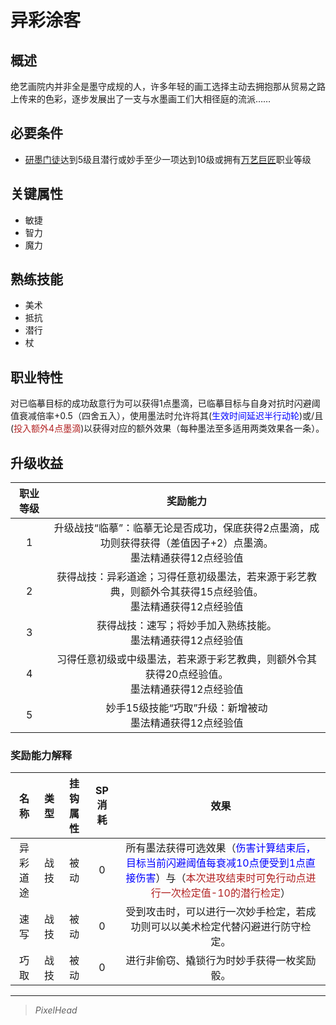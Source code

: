 # 异彩涂客

## 概述

绝艺画院内并非全是墨守成规的人，许多年轻的画工选择主动去拥抱那从贸易之路上传来的色彩，逐步发展出了一支与水墨画工们大相径庭的流派……

## 必要条件

* <a href="../Artist_Apprentice" target="_blank">研墨门徒</a>达到5级且潜行或妙手至少一项达到10级或拥有<a href="../Versatile_Colossus" target="_blank">万艺巨匠</a>职业等级

## 关键属性

* 敏捷
* 智力
* 魔力

## 熟练技能

* 美术
* 抵抗
* 潜行
* 杖

## 职业特性

对已临摹目标的成功敌意行为可以获得1点墨滴，已临摹目标与自身对抗时闪避阈值衰减倍率+0.5（四舍五入），使用墨法时允许将其(<font color="#0000FF">生效时间延迟半行动轮</font>)或/且(<font color="#B22222">投入额外4点墨滴</font>)以获得对应的额外效果（每种墨法至多适用两类效果各一条）。

## 升级收益

职业等级|奖励能力
:--:|:--:
1|升级战技“临摹”：临摹无论是否成功，保底获得2点墨滴，成功则获得获得（差值因子+2）点墨滴。<br>墨法精通获得12点经验值
2|获得战技：异彩道途；习得任意初级墨法，若来源于彩艺教典，则额外令其获得15点经验值。<br>墨法精通获得12点经验值
3|获得战技：速写；将妙手加入熟练技能。<br>墨法精通获得12点经验值
4|习得任意初级或中级墨法，若来源于彩艺教典，则额外令其获得20点经验值。<br>墨法精通获得12点经验值
5|妙手15级技能“巧取”升级：新增被动<br>墨法精通获得12点经验值

### 奖励能力解释

名称|类型|挂钩属性|SP消耗|效果
:--:|:--:|:--:|:--:|:--:
异彩道途|战技|被动|0|所有墨法获得可选效果（<font color="#0000FF">伤害计算结束后，目标当前闪避阈值每衰减10点便受到1点直接伤害</font>）与（<font color="#B22222">本次进攻结束时可免行动点进行一次检定值-10的潜行检定</font>）
速写|战技|被动|0|受到攻击时，可以进行一次妙手检定，若成功则可以以美术检定代替闪避进行防守检定。
巧取|战技|被动|0|进行非偷窃、撬锁行为时妙手获得一枚奖励骰。

---

> *PixelHead*